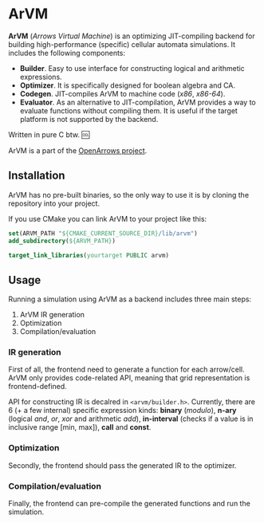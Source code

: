 # ArVM

**ArVM** (_Arrows Virtual Machine_) is an optimizing JIT-compiling backend for building high-performance (specific) cellular automata simulations. It includes the following components:
* **Builder**. Easy to use interface for constructing logical and arithmetic expressions.
* **Optimizer**. It is specifically designed for boolean algebra and CA.
* **Codegen**. JIT-compiles ArVM to machine code (_x86_, _x86-64_).
* **Evaluator**. As an alternative to JIT-compilation, ArVM provides a way to evaluate functions without compiling them. It is useful if the target platform is not supported by the backend.

Written in pure C btw. :cool:

ArVM is a part of the [OpenArrows project](https://github.com/OpenArrows).

## Installation

ArVM has no pre-built binaries, so the only way to use it is by cloning the repository into your project.

If you use CMake you can link ArVM to your project like this:
```cmake
set(ARVM_PATH "${CMAKE_CURRENT_SOURCE_DIR}/lib/arvm")
add_subdirectory(${ARVM_PATH})

target_link_libraries(yourtarget PUBLIC arvm)
```

## Usage

Running a simulation using ArVM as a backend includes three main steps:
1. ArVM IR generation
2. Optimization
3. Compilation/evaluation
   
### IR generation

First of all, the frontend need to generate a function for each arrow/cell. ArVM only provides code-related API, meaning that grid representation is frontend-defined.

API for constructing IR is decalred in `<arvm/builder.h>`. Currently, there are 6 (+ a few internal) specific expression kinds: **binary** (_modulo_), **n-ary** (logical _and_, _or_, _xor_ and arithmetic _add_), **in-interval** (checks if a value is in inclusive range [min, max]), **call** and **const**.

### Optimization

Secondly, the frontend should pass the generated IR to the optimizer.

### Compilation/evaluation

Finally, the frontend can pre-compile the generated functions and run the simulation.